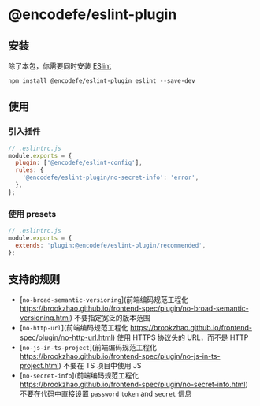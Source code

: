 # @encodefe/eslint-plugin

## 安装

除了本包，你需要同时安装 [ESlint](https://eslint.org/)

```shell
npm install @encodefe/eslint-plugin eslint --save-dev
```

## 使用

### 引入插件

```js
// .eslintrc.js
module.exports = {
  plugin: ['@encodefe/eslint-config'],
  rules: {
    '@encodefe/eslint-plugin/no-secret-info': 'error',
  },
};
```

### 使用 presets

```js
// .eslintrc.js
module.exports = {
  extends: 'plugin:@encodefe/eslint-plugin/recommended',
};
```

## 支持的规则

- [`no-broad-semantic-versioning`](前端编码规范工程化 https://brookzhao.github.io/frontend-spec/plugin/no-broad-semantic-versioning.html) 不要指定宽泛的版本范围
- [`no-http-url`](前端编码规范工程化 https://brookzhao.github.io/frontend-spec/plugin/no-http-url.html) 使用 HTTPS 协议头的 URL，而不是 HTTP
- [`no-js-in-ts-project`](前端编码规范工程化 https://brookzhao.github.io/frontend-spec/plugin/no-js-in-ts-project.html) 不要在 TS 项目中使用 JS
- [`no-secret-info`](前端编码规范工程化 https://brookzhao.github.io/frontend-spec/plugin/no-secret-info.html) 不要在代码中直接设置 `password` `token` and `secret` 信息
